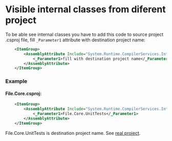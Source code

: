 # Visible internal classes from diferent project

To be able see internal classes you have to add this code to source project .csproj file, fill ```_Parameter1``` attribute with destination project name:

```xml
	<ItemGroup>
		<AssemblyAttribute Include="System.Runtime.CompilerServices.InternalsVisibleToAttribute">
			<_Parameter1>fill with destination project name</_Parameter1>
		</AssemblyAttribute>
	</ItemGroup>
```

### Example

#### File.Core.csproj:
```xml
	<ItemGroup>
		<AssemblyAttribute Include="System.Runtime.CompilerServices.InternalsVisibleToAttribute">
			<_Parameter1>File.Core.UnitTests</_Parameter1>
		</AssemblyAttribute>
	</ItemGroup>
```

File.Core.UnitTests is destination project name. See [real project](https://github.com/Gramli/FileApi/blob/main/src/File.Core/File.Core.csproj).